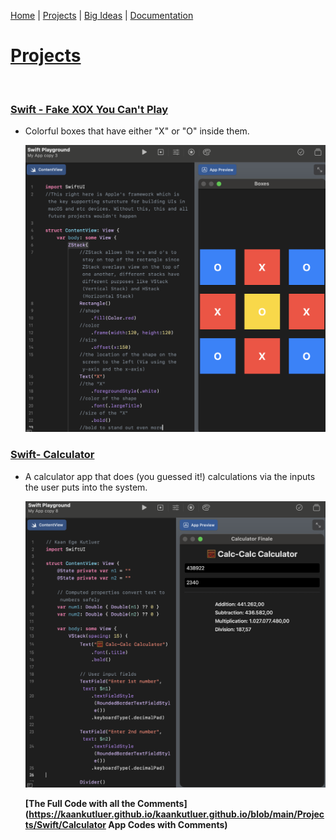 [Home](https://kaankutluer.github.io/kaankutluer.github.io/) | [Projects](projects.md) | [Big Ideas](big_ideas.md) | [Documentation](documentation.md)

# **[Projects](https://kaankutluer.github.io/kaankutluer.github.io/tree/main/Projects)**

<br>

### **[Swift - Fake XOX You Can't Play](https://kaankutluer.github.io/kaankutluer.github.io/tree/main/Projects/Swift)**

- Colorful boxes that have either "X" or "O" inside them.

  <img src="Screenshot 2025-10-08 at 20.56.12.png" width="650">

### **[Swift- Calculator](https://kaankutluer.github.io/kaankutluer.github.io/blob/main/Projects/Swift)**

- A calculator app that does (you guessed it!) calculations via the inputs the user puts into the system.

  <img src="Screenshot 2025-10-08 at 21.24.11.png" width="650">

  **[The Full Code with all the Comments](https://kaankutluer.github.io/kaankutluer.github.io/blob/main/Projects/Swift/Calculator App Codes with Comments)**
